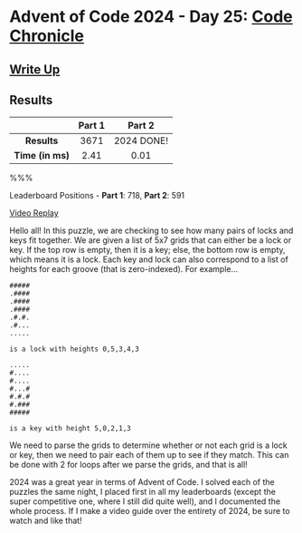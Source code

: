 # Advent of Code 2024 - Day 25: [Code Chronicle](https://adventofcode.com/2024/day/25)

## [Write Up](https://codingap.github.io/advent-of-code/writeups/2024/day25)

## Results

|                  | **Part 1** | **Part 2** |
| :--------------: | :--------: | :--------: |
|   **Results**    | 3671 | 2024 DONE! |
| **Time (in ms)** | 2.41 | 0.01 |

%%%

Leaderboard Positions - **Part 1**: 718, **Part 2**: 591

[Video Replay](https://youtu.be/Y9LGaxOzCOM)

Hello all! In this puzzle, we are checking to see how many pairs of locks and keys fit together. We are given a list of 5x7 grids that can either be a lock or key. If the top row is empty, then it is a key; else, the bottom row is empty, which means it is a lock. Each key and lock can also correspond to a list of heights for each groove (that is zero-indexed). For example...

```
#####
.####
.####
.####
.#.#.
.#...
.....

is a lock with heights 0,5,3,4,3

.....
#....
#....
#...#
#.#.#
#.###
#####

is a key with height 5,0,2,1,3
```

We need to parse the grids to determine whether or not each grid is a lock or key, then we need to pair each of them up to see if they match. This can be done with 2 for loops after we parse the grids, and that is all!

2024 was a great year in terms of Advent of Code. I solved each of the puzzles the same night, I placed first in all my leaderboards (except the super competitive one, where I still did quite well), and I documented the whole process. If I make a video guide over the entirety of 2024, be sure to watch and like that!